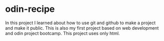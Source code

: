 # odin-recipe
In this project I learned about how to use git and github to make a project and make it public.
This is also my first project based on web development and odin project bootcamp.
This project uses only html.
